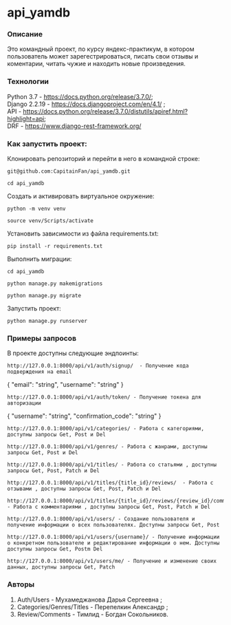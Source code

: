 # api_yamdb

### Описание
Это командный проект, по курсу яндекс-практикум, в котором пользователь может зарегестрироваться, писать свои отзывы и коментарии, читать чужие и находить новые произведения.

### Технологии
Python 3.7  - https://docs.python.org/release/3.7.0/;  
Django 2.2.19 - https://docs.djangoproject.com/en/4.1/ ;  
API - https://docs.python.org/release/3.7.0/distutils/apiref.html?highlight=api;  
DRF - https://www.django-rest-framework.org/  

### Как запустить проект:
Клонировать репозиторий и перейти в него в командной строке:

```
git@github.com:CapitainFan/api_yamdb.git
```

```
cd api_yamdb
```

Cоздать и активировать виртуальное окружение:

```
python -m venv venv
```

```
source venv/Scripts/activate
```

Установить зависимости из файла requirements.txt:

```
pip install -r requirements.txt
```

Выполнить миграции:

```
cd api_yamdb
```

```
python manage.py makemigrations
```

```
python manage.py migrate
```

Запустить проект:

```
python manage.py runserver
```

### Примеры запросов

В проекте доступны следующие эндпоинты:

```
http://127.0.0.1:8000/api/v1/auth/signup/  - Получение кода подверждения на email
```

{
"email": "string",
"username": "string"
}

```
http://127.0.0.1:8000/api/v1/auth/token/ - Получение токена для авторизации
```

{
"username": "string",
"confirmation_code": "string"
}

```
http://127.0.0.1:8000/api/v1/categories/ - Работа с категориями, доступны запросы Get, Post и Del
```

```
http://127.0.0.1:8000/api/v1/genres/ - Работа с жанрами, доступны запросы Get, Post и Del
```

```
http://127.0.0.1:8000/api/v1/titles/ - Работа со статьями , доступны запросы Get, Post, Patch и Del
```

```
http://127.0.0.1:8000/api/v1/titles/{title_id}/reviews/  - Работа с отзывами , доступны запросы Get, Post, Patch и Del
```

```
http://127.0.0.1:8000/api/v1/titles/{title_id}/reviews/{review_id}/comments/ - Работа с комментариями , доступны запросы Get, Post, Patch и Del
```

```
http://127.0.0.1:8000/api/v1/users/ - Создание пользователя и получение информации о всех пользователях. Доступны запросы Get, Post
```

```
http://127.0.0.1:8000/api/v1/users/{username}/ - Получение информации о конкретном пользователе и редактирование информации о нем. Доступны доступны запросы Get, Postm Del
```

```
http://127.0.0.1:8000/api/v1/users/me/ - Получение и изменение своих данных, доступны запросы Get, Patch
```

### Авторы
1. Auth/Users - Мухамеджанова Дарья Сергеевна ;
2. Categories/Genres/Titles - Перепелкин Александр ;
3. Review/Comments - Тимлид - Богдан Сокольников.
